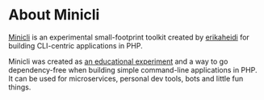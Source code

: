# About Minicli

[Minicli](https://github.com/minicli/minicli) is an experimental small-footprint toolkit created by [erikaheidi](https://twitter.com/erikaheidi) for building CLI-centric applications in PHP.


Minicli was created as [an educational experiment](https://dev.to/erikaheidi/bootstrapping-a-cli-php-application-in-vanilla-php-4ee) and a way to go dependency-free when building simple command-line applications in PHP. It can be used for microservices, personal dev tools, bots and little fun things.
